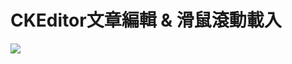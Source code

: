 # CKEditor文章編輯 & 滑鼠滾動載入


<img src="https://github.com/huzhecheng/ASP.Net_MVC_CKEditor/blob/master/scroll.gif" />
